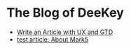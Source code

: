# The Blog of DeeKey

- [Write an Article with UX and GTD](Write%20an%20Article%20with%20UX%20and%20GTD)
- [test article: About Mark5](example.AboutMark5)
